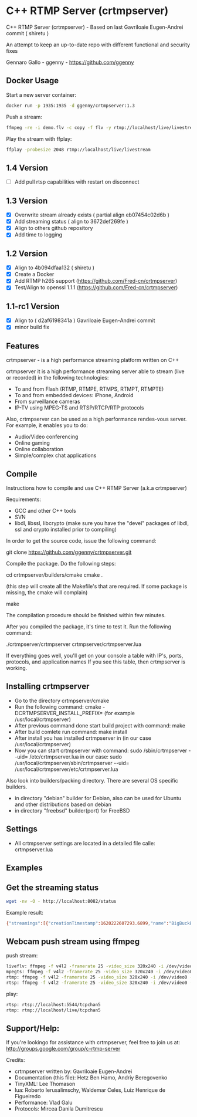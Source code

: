 # C++ RTMP Server (crtmpserver)

C++ RTMP Server (crtmpserver) - Based on last Gavriloaie Eugen-Andrei commit ( shiretu )

An attempt to keep an up-to-date repo with different functional and security fixes

Gennaro Gallo - ggenny - https://github.com/ggenny

## Docker Usage

Start a new server container:

```bash
docker run -p 1935:1935 -d ggenny/crtmpserver:1.3
```

Push a stream:

```bash
ffmpeg -re -i demo.flv -c copy -f flv -y rtmp://localhost/live/livestream
```

Play the stream with ffplay:

```bash
ffplay -probesize 2048 rtmp://localhost/live/livestream
```

## 1.4 Version

- [ ] Add pull rtsp capabilities with restart on disconnect

## 1.3 Version

- [x] Overwrite stream already exists ( partial align eb07454c02d6b )
- [x] Add streaming status ( align to 3672def269fe )
- [x] Align to others github repository
- [x] Add time to logging

## 1.2 Version

- [x] Align to 4b094dfaa132 ( shiretu )
- [x] Create a Docker
- [x] Add RTMP h265 support (https://github.com/Fred-cn/crtmpserver)
- [x] Test/Align to openssl 1.1.1 (https://github.com/Fred-cn/crtmpserver)
 
## 1.1-rc1 Version

- [x] Align to ( d2af6198341a ) Gavriloaie Eugen-Andrei commit 
- [x] minor build fix

## Features

crtmpserver - is a high performance streaming platform written on C++

crtmpserver it is a high performance streaming server able to stream (live or recorded) in the following technologies: 

- To and from Flash (RTMP, RTMPE, RTMPS, RTMPT, RTMPTE) 
- To and from embedded devices: iPhone, Android 
- From surveillance cameras 
- IP-TV using MPEG-TS and RTSP/RTCP/RTP protocols

Also, crtmpserver can be used as a high performance rendes-vous server. For example, it enables you to do: 
- Audio/Video conferencing 
- Online gaming 
- Online collaboration 
- Simple/complex chat applications

## Compile

Instructions how to compile and use C++ RTMP Server (a.k.a crtmpserver)

Requirements:
* GCC and other C++ tools
* SVN
* libdl, libssl, libcrypto
(make sure you have the "devel" packages of libdl, ssl and crypto installed prior to compiling)

In order to get the source code, issue the following command:

git clone https://github.com/ggenny/crtmpserver.git

Compile the package. Do the following steps:

cd crtmpserver/builders/cmake
cmake .

(this step will create all the Makefile's that are required. If some package is missing, the cmake will complain)

make

The compilation procedure should be finished within few minutes.

After you compiled the package, it's time to test it. Run the following command:

./crtmpserver/crtmpserver crtmpserver/crtmpserver.lua

If everything goes well, you'll get on your console a table with IP's, ports, protocols, and application names
If you see this table, then crtmpserver  is working.

## Installing crtmpserver

* Go to the directory crtmpserver/cmake
* Run the following command: cmake -DCRTMPSERVER_INSTALL_PREFIX=<path> (for example /usr/local/crtmpserver)
* After previous command done start build project with command: make
* After build comlete run command: make install
* After install you has installed crtmpserver in <path>(in our case /usr/local/crtmpserver)
* Now you can start crtmpserver with command: 
	sudo <path>/sbin/crtmpserver --uid=<UID> <path>/etc/crtmpserver.lua
  in our case:
	sudo /usr/local/crtmpserver/sbin/crtmpserver --uid=<UID> /usr/local/crtmpserver/etc/crtmpserver.lua

Also look into builders/packing directory. There are several OS specific builders.
* in directory "debian" builder for Debian, also can be used for Ubuntu and other distributions based on debian
* in directory "freebsd" builder(port) for FreeBSD

## Settings

* All crtmpserver settings are located in a detailed file calle: crtmpserver.lua

## Examples

## Get the streaming status

```bash
wget -nv -O - http://localhost:8082/status
```

Example result:

```bash
{"streamings":[{"creationTimestamp":1620222607293.6899,"name":"BigBuckBunny_115k.mov","protocol":"RTSP","type":"INP","upTime":56140.049072265625},{"creationTimestamp":1620222658643.7791,"name":"BigBuckBunny_115k.mov","protocol":"RTSP","type":"ONP","upTime":4790.159912109375}]}
```

## Webcam push stream using ffmpeg

push stream:
```bash
liveflv: ffmpeg -f v4l2 -framerate 25 -video_size 320x240 -i /dev/video0 -vcodec libx264 -pix_fmt yuv420p -preset ultrafast -g 5 -f flv -metadata streamName=tcpchan5 "tcp://localhost:6666"
mpegts: ffmpeg -f v4l2 -framerate 25 -video_size 320x240 -i /dev/video0 -vcodec libx264 -pix_fmt yuv420p -preset ultrafast -g 5 -f mpegts tcp://localhost:9999/
rtmp: ffmpeg -f v4l2 -framerate 25 -video_size 320x240 -i /dev/video0 -vcodec libx264 -pix_fmt yuv420p -preset ultrafast -g 5 -f mpegts tcp://localhost:9999/
rtsp: ffmpeg -f v4l2 -framerate 25 -video_size 320x240 -i /dev/video0 -vcodec libx264 -pix_fmt yuv420p -preset ultrafast -g 5 -f rtsp -y rtsp://localhost:5544/tcpchan5
```
play:
```bash
rtsp: rtsp://localhost:5544/tcpchan5
rtmp: rtmp://localhost/live/tcpchan5 
```

## Support/Help:

If you're lookingo for assistance with crtmpserver, feel free to join us at:
http://groups.google.com/group/c-rtmp-server

Credits:
* crtmpserver written by: Gavriloaie Eugen-Andrei
* Documentation (this file): Hetz Ben Hamo, Andriy Beregovenko
* TinyXML: Lee Thomason
* lua: Roberto Ierusalimschy, Waldemar Celes, Luiz Henrique de Figueiredo
* Performance: Vlad Galu
* Protocols: Mircea Danila Dumitrescu

